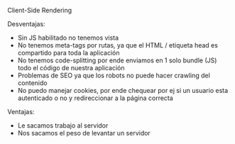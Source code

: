 Client-Side Rendering

Desventajas:

- Sin JS habilitado no tenemos vista
- No tenemos meta-tags por rutas, ya que el HTML / etiqueta head es compartido para toda la aplicación
- No tenemos code-splitting por ende enviamos en 1 solo bundle (JS) todo el código de nuestra aplicación
- Problemas de SEO ya que los robots no puede hacer crawling del contenido
- No puedo manejar cookies, por ende chequear por ej si un usuario esta autenticado o no y redireccionar a la página correcta

Ventajas:

- Le sacamos trabajo al servidor
- Nos sacamos el peso de levantar un servidor
